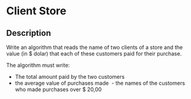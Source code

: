 # Client Store

## Description

Write an algorithm that reads the name of two clients
of a store and the value (in $ dolar)
that each of these customers paid for their purchase.

The algorithm must write:
 - The total amount paid by the two customers
 - the average value of purchases made
 - the names of the customers who made
   purchases over $ 20,00
